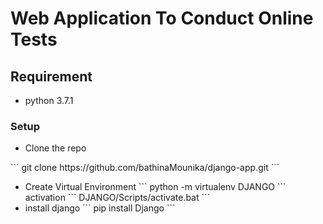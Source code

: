 # Web Application To Conduct Online Tests

## Requirement
<ul>
    <li>
        python 3.7.1
    </li>
</ul>

### Setup
<ul>
    <li>
        Clone the repo
    </li>
</ul>
 ```
git clone https://github.com/bathinaMounika/django-app.git
```
<ul>
    <li>
        Create Virtual Environment
        ```
          python -m virtualenv DJANGO
        ```
         activation
         ```
          DJANGO/Scripts/activate.bat    
         ```
    </li>
    <li>
        install django
```
pip install Django
```
    </li>
</ul>
